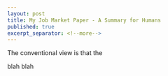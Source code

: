 ```yaml
---
layout: post
title: My Job Market Paper - A Summary for Humans
published: true
excerpt_separator: <!--more-->
---
```




The conventional view is that the 

blah blah 
